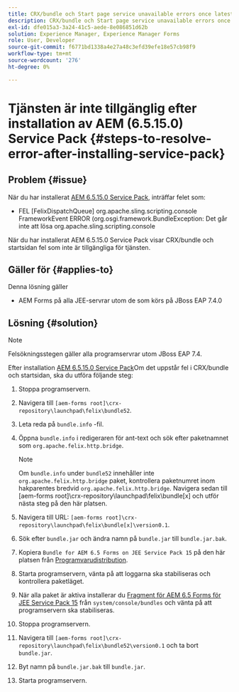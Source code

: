 ```yaml
---
title: CRX/bundle och Start page service unavailable errors once latest 6.5.15.0 service pack is installed
description: CRX/bundle och Start page service unavailable errors once latest 6.5.15.0 service pack is installed
exl-id: dfe015a3-3a24-41c5-aede-8e086851d62b
solution: Experience Manager, Experience Manager Forms
role: User, Developer
source-git-commit: f6771bd1338a4e27a48c3efd39efe18e57cb98f9
workflow-type: tm+mt
source-wordcount: '276'
ht-degree: 0%

---
```


# Tjänsten är inte tillgänglig efter installation av AEM (6.5.15.0) Service Pack {#steps-to-resolve-error-after-installing-service-pack}

## Problem {#issue}

När du har installerat [AEM 6.5.15.0 Service Pack](https://experience.adobe.com/#/downloads/content/software-distribution/en/aem.html?package=/content/software-distribution/en/details.html/content/dam/aem/public/adobe/packages/cq650/servicepack/aem-service-pkg-6.5.15.0.zip), inträffar felet som:
* FEL [FelixDispatchQueue] org.apache.sling.scripting.console FrameworkEvent ERROR (org.osgi.framework.BundleException: Det går inte att lösa org.apache.sling.scripting.console

När du har installerat AEM 6.5.15.0 Service Pack visar CRX/bundle och startsidan fel som inte är tillgängliga för tjänsten.

## Gäller för {#applies-to}

Denna lösning gäller
* AEM Forms på alla JEE-servrar utom de som körs på JBoss EAP 7.4.0

## Lösning {#solution}

>[!NOTE]
>
>Felsökningsstegen gäller alla programservrar utom JBoss EAP 7.4.

Efter installation [AEM 6.5.15.0 Service Pack](https://experience.adobe.com/#/downloads/content/software-distribution/en/aem.html?package=/content/software-distribution/en/details.html/content/dam/aem/public/adobe/packages/cq650/servicepack/aem-service-pkg-6.5.15.0.zip)Om det uppstår fel i CRX/bundle och startsidan, ska du utföra följande steg:

1. Stoppa programservern.
1. Navigera till `[aem-forms root]\crx-repository\launchpad\felix\bundle52`.
1. Leta reda på `bundle.info` -fil.
1. Öppna `bundle.info` i redigeraren för ant-text och sök efter paketnamnet som `org.apache.felix.http.bridge`.

   >[!NOTE]
   >
   >Om `bundle.info` under `bundle52` innehåller inte `org.apache.felix.http.bridge` paket, kontrollera paketnumret inom hakparentes bredvid `org.apache.felix.http.bridge`. Navigera sedan till [aem-forms root]\crx-repository\launchpad\felix\bundle[x] och utför nästa steg på den här platsen.

1. Navigera till URL: `[aem-forms root]\crx-repository\launchpad\felix\bundle[x]\version0.1`.
1. Sök efter `bundle.jar` och ändra namn på `bundle.jar` till `bundle.jar.bak`.
1. Kopiera `Bundle for AEM 6.5 Forms on JEE Service Pack 15` på den här platsen från [Programvarudistribution](https://experience.adobe.com/#/downloads/content/software-distribution/en/aem.html?package=/content/software-distribution/en/details.html/content/dam/aem/public/adobe/packages/cq650/featurepack/bundle.jar).
1. Starta programservern, vänta på att loggarna ska stabiliseras och kontrollera paketläget.
1. När alla paket är aktiva installerar du [Fragment för AEM 6.5 Forms för JEE Service Pack 15](https://experience.adobe.com/#/downloads/content/software-distribution/en/aem.html?package=/content/software-distribution/en/details.html/content/dam/aem/public/adobe/packages/cq650/featurepack/org.apache.felix.http.servlet-api-1.2.0_fragment_full.jar) från `system/console/bundles` och vänta på att programservern ska stabiliseras.
1. Stoppa programservern.
1. Navigera till `[aem-forms root]\crx-repository\launchpad\felix\bundle52\version0.1` och ta bort `bundle.jar`.
1. Byt namn på `bundle.jar.bak` till `bundle.jar`.
1. Starta programservern.
